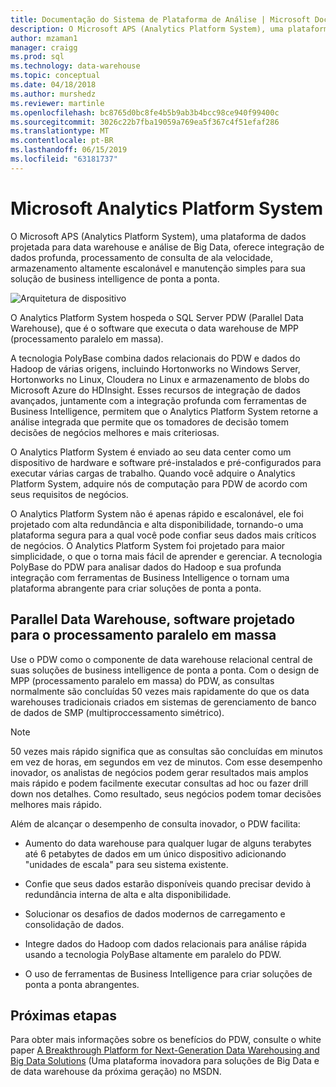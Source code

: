```yaml
---
title: Documentação do Sistema de Plataforma de Análise | Microsoft Docs
description: O Microsoft APS (Analytics Platform System), uma plataforma de dados projetada para data warehouse e análise de Big Data, oferece integração de dados profunda, processamento de consulta de ala velocidade, armazenamento altamente escalonável e manutenção simples para sua solução de business intelligence de ponta a ponta.
author: mzaman1
manager: craigg
ms.prod: sql
ms.technology: data-warehouse
ms.topic: conceptual
ms.date: 04/18/2018
ms.author: murshedz
ms.reviewer: martinle
ms.openlocfilehash: bc8765d0bc8fe4b5b9ab3b4bcc98ce940f99400c
ms.sourcegitcommit: 3026c22b7fba19059a769ea5f367c4f51efaf286
ms.translationtype: MT
ms.contentlocale: pt-BR
ms.lasthandoff: 06/15/2019
ms.locfileid: "63181737"
---
```

# <a name="microsoft-analytics-platform-system"></a>Microsoft Analytics Platform System

O Microsoft APS (Analytics Platform System), uma plataforma de dados projetada para data warehouse e análise de Big Data, oferece integração de dados profunda, processamento de consulta de ala velocidade, armazenamento altamente escalonável e manutenção simples para sua solução de business intelligence de ponta a ponta.

![Arquitetura de dispositivo](media/architecture-high-level.png "arquitetura de dispositivo")

O Analytics Platform System hospeda o SQL Server PDW (Parallel Data Warehouse), que é o software que executa o data warehouse de MPP (processamento paralelo em massa).

A tecnologia PolyBase combina dados relacionais do PDW e dados do Hadoop de várias origens, incluindo Hortonworks no Windows Server, Hortonworks no Linux, Cloudera no Linux e armazenamento de blobs do Microsoft Azure do HDInsight. Esses recursos de integração de dados avançados, juntamente com a integração profunda com ferramentas de Business Intelligence, permitem que o Analytics Platform System retorne a análise integrada que permite que os tomadores de decisão tomem decisões de negócios melhores e mais criteriosas.

O Analytics Platform System é enviado ao seu data center como um dispositivo de hardware e software pré-instalados e pré-configurados para executar várias cargas de trabalho. Quando você adquire o Analytics Platform System, adquire nós de computação para PDW de acordo com seus requisitos de negócios.

O Analytics Platform System não é apenas rápido e escalonável, ele foi projetado com alta redundância e alta disponibilidade, tornando-o uma plataforma segura para a qual você pode confiar seus dados mais críticos de negócios. O Analytics Platform System foi projetado para maior simplicidade, o que o torna mais fácil de aprender e gerenciar. A tecnologia PolyBase do PDW para analisar dados do Hadoop e sua profunda integração com ferramentas de Business Intelligence o tornam uma plataforma abrangente para criar soluções de ponta a ponta.

## <a name="parallel-data-warehouse-software-designed-for-massively-parallel-processing"></a>Parallel Data Warehouse, software projetado para o processamento paralelo em massa

Use o PDW como o componente de data warehouse relacional central de suas soluções de business intelligence de ponta a ponta. Com o design de MPP (processamento paralelo em massa) do PDW, as consultas normalmente são concluídas 50 vezes mais rapidamente do que os data warehouses tradicionais criados em sistemas de gerenciamento de banco de dados de SMP (multiproccessamento simétrico).

> [!NOTE]
> 50 vezes mais rápido significa que as consultas são concluídas em minutos em vez de horas, em segundos em vez de minutos. Com esse desempenho inovador, os analistas de negócios podem gerar resultados mais amplos mais rápido e podem facilmente executar consultas ad hoc ou fazer drill down nos detalhes. Como resultado, seus negócios podem tomar decisões melhores mais rápido.

Além de alcançar o desempenho de consulta inovador, o PDW facilita:

- Aumento do data warehouse para qualquer lugar de alguns terabytes até 6 petabytes de dados em um único dispositivo adicionando "unidades de escala" para seu sistema existente.

- Confie que seus dados estarão disponíveis quando precisar devido à redundância interna de alta e alta disponibilidade.

- Solucionar os desafios de dados modernos de carregamento e consolidação de dados.

- Integre dados do Hadoop com dados relacionais para análise rápida usando a tecnologia PolyBase altamente em paralelo do PDW.

- O uso de ferramentas de Business Intelligence para criar soluções de ponta a ponta abrangentes.

## <a name="next-steps"></a>Próximas etapas

Para obter mais informações sobre os benefícios do PDW, consulte o white paper [A Breakthrough Platform for Next-Generation Data Warehousing and Big Data Solutions](https://docs.microsoft.com/previous-versions/sql/sql-server-2012/dn520808%28v=msdn.10%29) (Uma plataforma inovadora para soluções de Big Data e de data warehouse da próxima geração) no MSDN.
